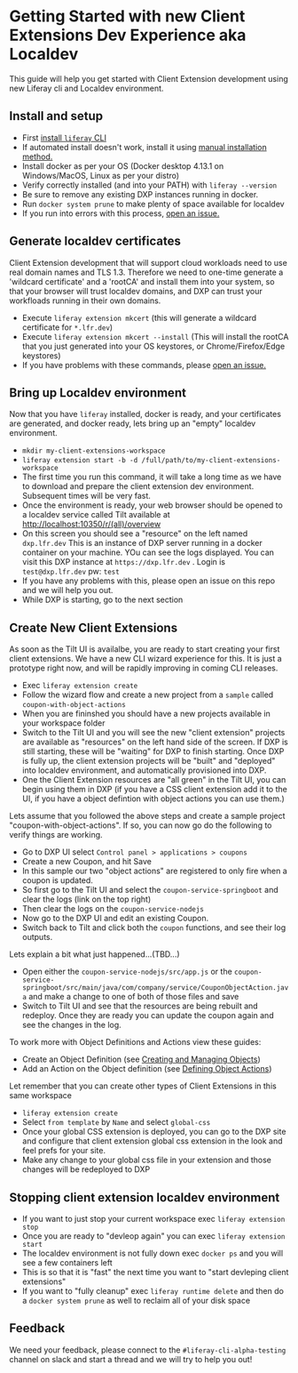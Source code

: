 # Getting Started with new Client Extensions Dev Experience aka Localdev

This guide will help you get started with Client Extension development using new Liferay cli and Localdev environment.

## Install and setup
- First [install `liferay` CLI](https://github.com/liferay/liferay-cli/blob/main/README.md#automated-installation)
- If automated install doesn't work, install it using [manual installation method.](https://github.com/liferay/liferay-cli/blob/main/README.md#manuall-installation)
- Install docker as per your OS (Docker desktop 4.13.1 on Windows/MacOS, Linux as per your distro)
- Verify correctly installed (and into your PATH) with `liferay --version`
- Be sure to remove any existing DXP instances running in docker.
- Run `docker system prune` to make plenty of space available for localdev
- If you run into errors with this process, [open an issue.](https://github.com/liferay/liferay-cli/issues)

## Generate localdev certificates

Client Extension development that will support cloud workloads need to use real domain names and TLS 1.3.  Therefore we need to one-time generate a 'wildcard certificate' and a 'rootCA' and install them into your system, so that your browser will trust localdev domains, and DXP can trust your workfloads running in their own domains.

- Execute `liferay extension mkcert` (this will generate a wildcard certificate for `*.lfr.dev`)
- Execute `liferay extension mkcert --install` (This will install the rootCA that you just generated into your OS keystores, or Chrome/Firefox/Edge keystores)
- If you have problems with these commands, please [open an issue.](https://github.com/liferay/liferay-cli/issues)

## Bring up Localdev environment

Now that you have `liferay` installed, docker is ready, and your certificates are generated, and docker ready, lets bring up an "empty" localdev environment.

- `mkdir my-client-extensions-workspace`
- `liferay extension start -b -d /full/path/to/my-client-extensions-workspace`
- The first time you run this command, it will take a long time as we have to download and prepare the client extension dev environment.  Subsequent times will be very fast.
- Once the environment is ready, your web browser should be opened to a localdev service called Tilt available at [http://localhost:10350/r/(all)/overview](http://localhost:10350/r/(all)/overview)
- On this screen you should see a "resource" on the left named `dxp.lfr.dev` This is an instance of DXP server running in a docker container on your machine.  YOu can see the logs displayed.  You can visit this DXP instance at `https://dxp.lfr.dev` . Login is `test@dxp.lfr.dev` pw: `test`
- If you have any problems with this, please open an issue on this repo and we will help you out.
- While DXP is starting, go to the next section

## Create New Client Extensions

As soon as the Tilt UI is availalbe, you are ready to start creating your first client extensions.  We have a new CLI wizard experience for this.  It is just a prototype right now, and will be rapidly improving in coming CLI releases.

- Exec `liferay extension create`
- Follow the wizard flow and create a new project from a `sample` called `coupon-with-object-actions`
- When you are fininshed you should have a new projects available in your workspace folder
- Switch to the Tilt UI and you will see the new "client extension" projects are available as "resources" on the left hand side of the screen.  If DXP is still starting, these will be "waiting" for DXP to finish starting.  Once DXP is fully up, the client extension projects will be "built" and "deployed" into localdev environment, and automatically provisioned into DXP.
- One the Client Extension resources are "all green" in the Tilt UI, you can begin using them in DXP (if you have a CSS client extension add it to the UI, if you have a object defintion with object actions you can use them.)

Lets assume that you followed the above steps and create a sample project "coupon-with-object-actions".  If so, you can now go do the following to verify things are working.

- Go to DXP UI select `Control panel > applications > coupons`
- Create a new Coupon, and hit Save
- In this sample our two "object actions" are registered to only fire when a coupon is updated.
- So first go to the Tilt UI and select the `coupon-service-springboot` and clear the logs (link on the top right)
- Then clear the logs on the `coupon-service-nodejs`
- Now go to the DXP UI and edit an existing Coupon.
- Switch back to Tilt and click both the `coupon` functions, and see their log outputs.

Lets explain a bit what just happened...(TBD...)

- Open either the `coupon-service-nodejs/src/app.js` or the `coupon-service-springboot/src/main/java/com/company/service/CouponObjectAction.java` and make a change to one of both of those files and save
- Switch to Tilt UI and see that the resources are being rebuilt and redeploy.  Once they are ready you can update the coupon again and see the changes in the log.

To work more with Object Definitions and Actions view these guides:

* Create an Object Definition (see [Creating and Managing Objects](https://learn.liferay.com/dxp/latest/en/building-applications/objects/creating-and-managing-objects.html))
* Add an Action on the Object definition (see [Defining Object Actions](https://learn.liferay.com/dxp/latest/en/building-applications/objects/creating-and-managing-objects/defining-object-actions.html))

Let remember that you can create other types of Client Extensions in this same workspace

- `liferay extension create`
- Select `from template` by `Name` and select `global-css`
- Once your global CSS extension is deployed, you can go to the DXP site and configure that client extension global css extension in the look and feel prefs for your site.
- Make any change to your global css file in your extension and those changes will be redeployed to DXP

## Stopping client extension localdev environment

- If you want to just stop your current workspace exec `liferay extension stop`
- Once you are ready to "devleop again" you can exec `liferay extension start`
- The localdev environment is not fully down exec `docker ps` and you will see a few containers left
- This is so that it is "fast" the next time you want to "start devleping client extensions"
- If you want to "fully cleanup" exec `liferay runtime delete` and then do a `docker system prune` as well to reclaim all of your disk space

## Feedback

We need your feedback, please connect to the `#liferay-cli-alpha-testing` channel on slack and start a thread and we will try to help you out!